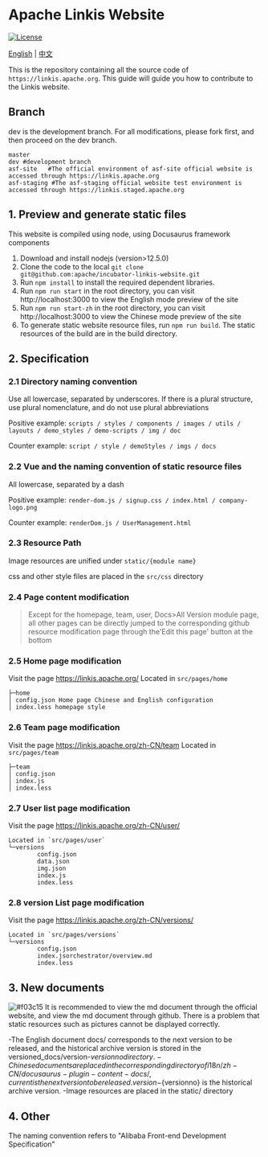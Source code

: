 # Apache Linkis Website
[![License](https://img.shields.io/badge/license-Apache%202-4EB1BA.svg)](https://www.apache.org/licenses/LICENSE-2.0.html)

[English](README.md) | [中文](README_ZH.md)

This is the repository containing all the source code of `https://linkis.apache.org`.
This guide will guide you how to contribute to the Linkis website.


## Branch
dev is the development branch. For all modifications, please fork first, and then proceed on the dev branch.
```
master 
dev #development branch
asf-site   #The official environment of asf-site official website is accessed through https://linkis.apache.org
asf-staging #The asf-staging official website test environment is accessed through https://linkis.staged.apache.org
```


## 1. Preview and generate static files

This website is compiled using node, using Docusaurus framework components

1. Download and install nodejs (version>12.5.0)
2. Clone the code to the local `git clone git@github.com:apache/incubator-linkis-website.git`
2. Run `npm install` to install the required dependent libraries.
3. Run `npm run start` in the root directory, you can visit http://localhost:3000 to view the English mode preview of the site
4. Run `npm run start-zh` in the root directory, you can visit http://localhost:3000 to view the Chinese mode preview of the site
5. To generate static website resource files, run `npm run build`. The static resources of the build are in the build directory.


## 2. Specification

### 2.1 Directory naming convention

Use all lowercase, separated by underscores. If there is a plural structure, use plural nomenclature, and do not use plural abbreviations

Positive example: `scripts / styles / components / images / utils / layouts / demo_styles / demo-scripts / img / doc`

Counter example: `script / style / demoStyles / imgs / docs`

### 2.2 Vue and the naming convention of static resource files

All lowercase, separated by a dash

Positive example: `render-dom.js / signup.css / index.html / company-logo.png`

Counter example: `renderDom.js / UserManagement.html`

### 2.3 Resource Path

Image resources are unified under `static/{module name}`

css and other style files are placed in the `src/css` directory

### 2.4 Page content modification
> Except for the homepage, team, user, Docs>All Version module page, all other pages can be directly jumped to the corresponding github resource modification page through the'Edit this page' button at the bottom

### 2.5 Home page modification
Visit the page https://linkis.apache.org/
Located in `src/pages/home`

```
├─home
│ config.json Home page Chinese and English configuration
│ index.less homepage style
```
### 2.6 Team page modification
Visit the page https://linkis.apache.org/zh-CN/team
Located in `src/pages/team`
```
├─team
│ config.json
│ index.js
│ index.less
```
### 2.7 User list page modification
Visit the page https://linkis.apache.org/zh-CN/user/
```
Located in `src/pages/user`
└─versions
        config.json
        data.json
        img.json
        index.js
        index.less
```

### 2.8 version List page modification
Visit the page https://linkis.apache.org/zh-CN/versions/
```
Located in `src/pages/versions`
└─versions
        config.json
        index.jsorchestrator/overview.md
        index.less
```
## 3. New documents
![#f03c15](https://via.placeholder.com/15/f03c15/000000?text=+) It is recommended to view the md document through the official website, and view the md document through github. There is a problem that static resources such as pictures cannot be displayed correctly.

-The English document docs/ corresponds to the next version to be released, and the historical archive version is stored in the versioned_docs/version-${versionno} directory.
-Chinese documents are placed in the corresponding directory of i18n/zh-CN/docusaurus-plugin-content-docs/, current is the next version to be released. version-${versionno} is the historical archive version.
-Image resources are placed in the static/ directory
 
## 4. Other
The naming convention refers to "Alibaba Front-end Development Specification"